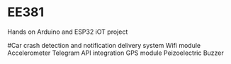 # EE381
Hands on Arduino and ESP32 
iOT project 

#Car crash detection and notification delivery system 
Wifi module
Accelerometer
Telegram API integration
GPS module
Peizoelectric Buzzer
